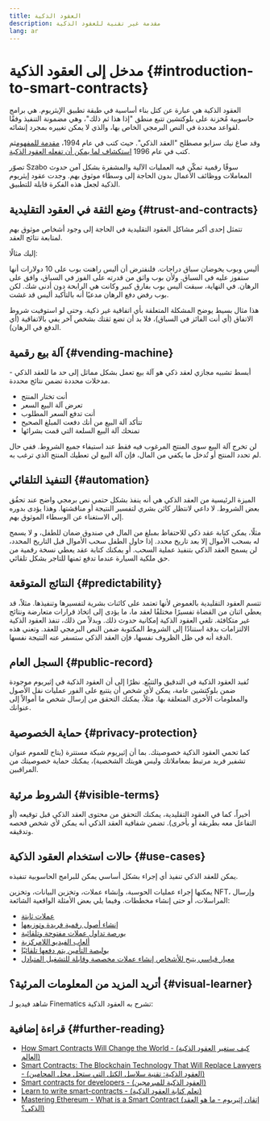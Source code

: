 ```yaml
---
title: العقود الذكية
description: مقدمة غير تقنية للعقود الذكية
lang: ar
---
```


# مدخل إلى العقود الذكية {#introduction-to-smart-contracts}

العقود الذكية هي عبارة عن كتل بناء أساسية في طبقة تطبيق الإيثريوم. هي برامج حاسوبية مُخزنة على بلوكتشين تتبع منطق "إذا هذا ثم ذلك"، وهي مضمونة التنفيذ وفقًا لقواعد محددة في النص البرمجي الخاص بها، والذي لا يمكن تغييره بمجرد إنشائه.

وقد صاغ نيك سزابو مصطلح "العقد الذكي". حيث كتب في عام 1994، [مقدمة للمفهوم](https://www.fon.hum.uva.nl/rob/Courses/InformationInSpeech/CDROM/Literature/LOTwinterschool2006/szabo.best.vwh.net/smart.contracts.html)ثم كتب في عام 1996 [استكشاف لما يمكن أن تفعله العقود الذكية](https://www.fon.hum.uva.nl/rob/Courses/InformationInSpeech/CDROM/Literature/LOTwinterschool2006/szabo.best.vwh.net/smart_contracts_2.html).

تصوّر Szabo سوقًا رقمية تمكّن فيه العمليات الآلية والمشفرة بشكل آمن حدوث المعاملات ووظائف الأعمال بدون الحاجة إلى وسطاء موثوق بهم. وجدت عقود إيثريوم الذكية لجعل هذه الفكرة قابلة للتطبيق.

## وضع الثقة في العقود التقليدية {#trust-and-contracts}

تتمثل إحدى أكبر مشاكل العقود التقليدية في الحاجة إلى وجود أشخاص موثوق بهم لمتابعة نتائج العقد.

إليك مثالًا:

أليس وبوب يخوضان سباق دراجات. فلنفترض أن أليس راهنت بوب على 10 دولارات أنها ستفوز عليه في السباق. ولأن بوب واثق من قدرته على الفوز في السباق، وافق على الرهان. في النهاية، سبقت أليس بوب بفارق كبير وكانت هي الرابحة دون أدنى شك. لكن بوب رفض دفع الرهان مدعيًا أنه بالتأكيد أليس قد غشت.

هذا مثال بسيط يوضح المشكلة المتعلقة بأي اتفاقية غير ذكية. وحتى لو استوفيت شروط الاتفاق (أي أنت الفائز في السباق)، فلا بد أن تضع ثقتك بشخص آخر يفي بالاتفاقية (أي الدفع في الرهان).

## آلة بيع رقمية {#vending-machine}

أبسط تشبيه مجازي لعقد ذكي هو آلة بيع تعمل بشكل مماثل إلى حد ما للعقد الذكي - مدخلات محددة تضمن نتائج محددة.

- أنت تختار المنتج
- تعرض آلة البيع السعر
- أنت تدفع السعر المطلوب
- تتأكد آلة البيع من أنك دفعت المبلغ الصحيح
- تمنحك آلة البيع السلعة التي قمت بشرائها

لن تخرج آلة البيع سوى المنتج المرغوب فيه فقط عند استيفاء جميع الشروط. ففي حال لم تحدد المنتج أو تُدخل ما يكفي من المال، فإن آلة البيع لن تعطيك المنتج الذي ترغب به.

## التنفيذ التلقائي {#automation}

الميزة الرئيسية من العقد الذكي هي أنه ينفذ بشكل حتمي نص برمجي واضح عند تحقُق بعض الشروط. لا داعي لانتظار كائن بشري لتفسير النتيجة أو مناقشتها. وهذا يؤدى بدوره إلى الاستغناء عن الوسطاء الموثوق بهم.

مثلًا، يمكن كتابة عقد ذكي للاحتفاظ بمبلغ من المال في صندوق ضمان للطفل، و لا يسمح له بسحب الأموال إلا بعد تاريخ محدد. إذا حاول الطفل سحب الأموال قبل التاريخ المحدد، لن يسمح العقد الذكي بتنفيذ عملية السحب. أو يمكنك كتابة عقد يعطي نسخة رقمية من حق ملكية السيارة عندما تدفع ثمنها للتاجر بشكل تلقائي.

## النتائج المتوقعة {#predictability}

تتسم العقود التقليدية بالغموض لأنها تعتمد على كائنات بشرية لتفسيرها وتنفيذها. مثلاً، قد يعطي اثنان من القضاة تفسيرًا مختلفًا لعقد ما، ما يؤدى إلى اتخاذ قرارات متعارضة ونتائج غير متكافئة. تلغي العقود الذكية إمكانية حدوث ذلك. وبدلاً من ذلك، تنفذ العقود الذكية الالتزامات بدقة استنادًا إلى الشروط المكتوبة ضمن النص البرمجي للعقد. وتعني هذه الدقة أنه في ظل الظروف نفسها، فإن العقد الذكي ستسفر عنه النتيجة نفسها.

## السجل العام {#public-record}

تُفيد العقود الذكية في التدقيق والتتبُع. نظرًا إلى أن العقود الذكية في إثيريوم موجودة ضمن بلوكتشين عامة، يمكن لأي شخص أن يتتبع على الفور عمليات نقل الأصول والمعلومات الأخرى المتعلقة بها. مثلاً، يمكنك التحقق من إرسال شخص ما أموالاً إلى عنوانك.

## حماية الخصوصية {#privacy-protection}

كما تحمي العقود الذكية خصوصيتك. بما أن إثيريوم شبكة مستترة (يتاح للعموم عنوان تشفير فريد مرتبط بمعاملاتك وليس هويتك الشخصية)، يمكنك حماية خصوصيتك من المراقبين.

## الشروط مرئية {#visible-terms}

أخيراً، كما في العقود التقليدية، يمكنك التحقق من محتوى العقد الذكي قبل توقيعه (أو التفاعل معه بطريقة أو بأخرى). تضمن شفافية العقد الذكي أنه يمكن لأي شخص فحصه وتدقيقه.

## حالات استخدام العقود الذكية {#use-cases}

يمكن للعقد الذكي تنفيذ أي إجراء بشكل أساسي يمكن للبرامج الحاسوبية تنفيذه.

يمكنها إجراء عمليات الحوسبة، وإنشاء عملات، وتخزين البيانات، وتخزين NFT، وإرسال المراسلات، أو حتى إنشاء مخططات. وفيما يلي بعض الأمثلة الواقعية الشائعة:

- [عملات ثابتة](/stablecoins/)
- [إنشاء أصول رقمية فريدة وتوزيعها](/nft/)
- [بورصة تداول عملات مفتوحة وتلقائية](/get-eth/#dex)
- [ألعاب الفيديو اللامركزية](/dapps/?category=gaming#explore)
- [بوليصة التأمين يتم دفعها تلقائيًا](https://etherisc.com/)
- [معيار قياسي يتيح للأشخاص إنشاء عملات مخصصة وقابلة للتشغيل المتبادل](/developers/docs/standards/tokens/)

## أتريد المزيد من المعلومات المرئية؟ {#visual-learner}

شاهد فيديو لـ Finematics تشرح به العقود الذكية:

<YouTube id="pWGLtjG-F5c" />

## قراءة إضافية {#further-reading}

- [How Smart Contracts Will Change the World - (كيف ستغير العقود الذكية العالم)](https://www.youtube.com/watch?v=pA6CGuXEKtQ)
- [Smart Contracts: The Blockchain Technology That Will Replace Lawyers - (العقود الذكية: تقنية سلاسل الكتل التي ستحل محل المحامين)](https://blockgeeks.com/guides/smart-contracts/)
- [Smart contracts for developers - (العقود الذكية للمبرمجين)](/developers/docs/smart-contracts/)
- [Learn to write smart-contracts - (تعلم كتابة العقود الذكية)](/developers/learning-tools/)
- [Mastering Ethereum - What is a Smart Contract (إتقان إثيريوم - ما هو العقد الذكي؟)](https://github.com/ethereumbook/ethereumbook/blob/develop/07smart-contracts-solidity.asciidoc#what-is-a-smart-contract)
